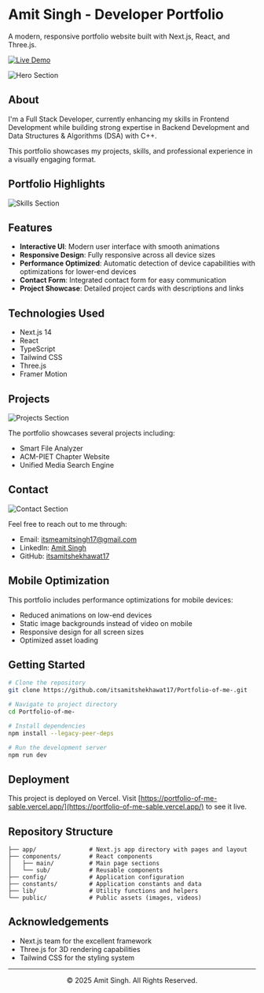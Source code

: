 # Amit Singh - Developer Portfolio

A modern, responsive portfolio website built with Next.js, React, and Three.js.

[![Live Demo](https://img.shields.io/badge/Live_Demo-Visit_Website-blue?style=for-the-badge&logo=vercel)](https://portfolio-of-me-sable.vercel.app/)

![Hero Section](/public/screenshots/hero-section.jpg)


## About

I'm a Full Stack Developer, currently enhancing my skills in Frontend Development while building strong expertise in Backend Development and Data Structures & Algorithms (DSA) with C++.

This portfolio showcases my projects, skills, and professional experience in a visually engaging format.

## Portfolio Highlights

![Skills Section](/public/screenshots/skills-section.jpg)

## Features

- **Interactive UI**: Modern user interface with smooth animations
- **Responsive Design**: Fully responsive across all device sizes
- **Performance Optimized**: Automatic detection of device capabilities with optimizations for lower-end devices
- **Contact Form**: Integrated contact form for easy communication
- **Project Showcase**: Detailed project cards with descriptions and links

## Technologies Used

- Next.js 14
- React
- TypeScript
- Tailwind CSS
- Three.js
- Framer Motion

## Projects

![Projects Section](/public/screenshots/projects-section.jpg)

The portfolio showcases several projects including:

- Smart File Analyzer
- ACM-PIET Chapter Website
- Unified Media Search Engine
## Contact

![Contact Section](/public/screenshots/contact-section.jpg)

Feel free to reach out to me through:

- Email: itsmeamitsingh17@gmail.com
- LinkedIn: [Amit Singh](https://www.linkedin.com/in/amit-singh-7246002b7)
- GitHub: [itsamitshekhawat17](https://github.com/itsamitshekhawat17)

## Mobile Optimization

This portfolio includes performance optimizations for mobile devices:
- Reduced animations on low-end devices
- Static image backgrounds instead of video on mobile
- Responsive design for all screen sizes
- Optimized asset loading

## Getting Started

```bash
# Clone the repository
git clone https://github.com/itsamitshekhawat17/Portfolio-of-me-.git

# Navigate to project directory
cd Portfolio-of-me-

# Install dependencies
npm install --legacy-peer-deps

# Run the development server
npm run dev
```

## Deployment

This project is deployed on Vercel. Visit [https://portfolio-of-me-sable.vercel.app/](https://portfolio-of-me-sable.vercel.app/) to see it live.

## Repository Structure

```
├── app/               # Next.js app directory with pages and layout
├── components/        # React components
│   ├── main/          # Main page sections  
│   └── sub/           # Reusable components
├── config/            # Application configuration
├── constants/         # Application constants and data
├── lib/               # Utility functions and helpers
└── public/            # Public assets (images, videos)
```

## Acknowledgements

- Next.js team for the excellent framework
- Three.js for 3D rendering capabilities
- Tailwind CSS for the styling system

---

<p align="center">© 2025 Amit Singh. All Rights Reserved.</p>
